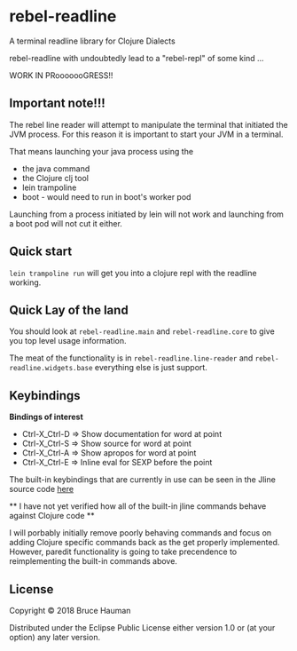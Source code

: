 # rebel-readline

A terminal readline library for Clojure Dialects

rebel-readline with undoubtedly lead to a "rebel-repl" of some kind ...

WORK IN PRooooooGRESS!!

## Important note!!! 

The rebel line reader will attempt to manipulate the terminal
that initiated the JVM process. For this reason it is important
to start your JVM in a terminal.

That means launching your java process using the

 * the java command
 * the Clojure clj tool
 * lein trampoline 
 * boot - would need to run in boot's worker pod

Launching from a process initiated by lein will not work and
launching from a boot pod will not cut it either.

## Quick start

`lein trampoline run` will get you into a clojure repl with the readline working.

## Quick Lay of the land

You should look at `rebel-readline.main` and `rebel-readline.core`
to give you top level usage information.

The meat of the functionality is in `rebel-readline.line-reader` and
`rebel-readline.widgets.base` everything else is just support.

## Keybindings

**Bindings of interest**

* Ctrl-X_Ctrl-D => Show documentation for word at point
* Ctrl-X_Ctrl-S => Show source for word at point
* Ctrl-X_Ctrl-A => Show apropos for word at point
* Ctrl-X_Ctrl-E => Inline eval for SEXP before the point

The built-in keybindings that are currently in use can be seen in the
Jline source code
[here](https://github.com/jline/jline3/blob/52d2c894ac8966a84313018302afa1521ea6fec4/reader/src/main/java/org/jline/reader/impl/LineReaderImpl.java#L5075-L5154)

** I have not yet verified how all of the built-in jline commands behave against Clojure code **

I will porbably initially remove poorly behaving commands and focus on
adding Clojure specific commands back as the get properly
implemented. However, paredit functionality is going to take
precendence to reimplementing the built-in commands above.


## License

Copyright © 2018 Bruce Hauman

Distributed under the Eclipse Public License either version 1.0 or (at
your option) any later version.
